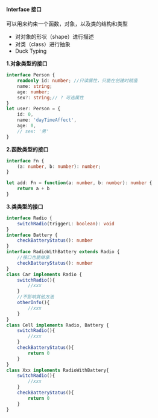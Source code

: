 #### Interface 接口

可以用来约束一个函数，对象，以及类的结构和类型

+ 对对象的形状（shape）进行描述
+ 对类（class）进行抽象
+ Duck Typing

**1.对象类型的接口**

```typescript
interface Person {
    readonly id: number; //只读属性，只能在创建时赋值
    name: string;
    age: number;
    sex?: string;// ? 可选属性
}
let user: Person = {
    id: 0,
    name: 'dayTimeAffect',
    age: 0,
    // sex: '男'
}
```

**2.函数类型的接口**

```typescript
interface Fn {
    (a: number, b: number): number;
}

let add: Fn = function(a: number, b: number): number {
    return a + b
}
```



**3.类类型的接口**

```typescript
interface Radio {
    switchRadio(triggerL: boolean): void
}
interface Battery {
    checkBatteryStatus(): number
}
interface RadioWithBattery extends Radio {
    //接口也能继承
    checkBatteryStatus(): number
}
class Car implements Radio {
    switchRadio(){
        //xxx
    }
    //不影响其他方法
    otherInfo(){
        //xxx
    }
}
class Cell implements Radio, Battery {
    switchRadio(){
        //xxx
    }
    checkBatteryStatus(){
        return 0
    }
}
class Xxx implements RadioWithBattery{
    switchRadio(){
        //xxx
    }
    checkBatteryStatus(){
        return 0
    }
}
```

